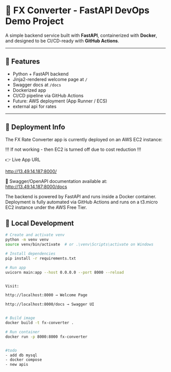 # 💱 FX Converter - FastAPI DevOps Demo Project

A simple backend service built with **FastAPI**, containerized with **Docker**, and designed to be CI/CD-ready with **GitHub Actions**.

---

## 🚀 Features

- Python + FastAPI backend
- Jinja2-rendered welcome page at `/`
- Swagger docs at `/docs`
- Dockerized app
- CI/CD pipeline via GitHub Actions
- Future: AWS deployment (App Runner / ECS)
- external api for rates

---


## 🚀 Deployment Info
The FX Rate Converter app is currently deployed on an AWS EC2 instance:

!!! If not working - then EC2 is turned off due to cost reduction !!!

👉 Live App URL

http://13.49.14.187:8000/

📄 Swagger/OpenAPI documentation available at:
http://13.49.14.187:8000/docs

The backend is powered by FastAPI and runs inside a Docker container. Deployment is fully automated via GitHub Actions and runs on a t3.micro EC2 instance under the AWS Free Tier.




## 🧪 Local Development

```bash
# Create and activate venv
python -m venv venv
source venv/bin/activate  # or .\venv\Scripts\activate on Windows

# Install dependencies
pip install -r requirements.txt

# Run app
uvicorn main:app --host 0.0.0.0 --port 8000 --reload


Visit:

http://localhost:8000 → Welcome Page

http://localhost:8000/docs → Swagger UI


# Build image
docker build -t fx-converter .

# Run container
docker run -p 8000:8000 fx-converter


#todo
- add db mysql 
- docker compose
- new apis